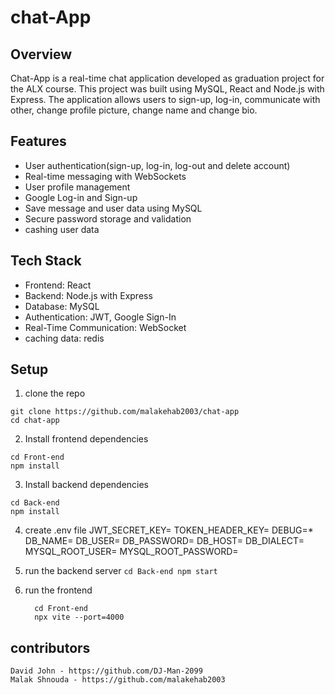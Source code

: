 # chat-App

## Overview
  Chat-App is a real-time chat application developed as graduation project for the ALX course.
  This project was built using MySQL, React and Node.js with Express.
  The application allows users to sign-up, log-in, communicate with other, change profile picture, change name and change bio.

## Features
  * User authentication(sign-up, log-in, log-out and delete account)
  * Real-time messaging with WebSockets
  * User profile management
  * Google Log-in and Sign-up
  * Save message and user data using MySQL
  * Secure password storage and validation
  * cashing user data

## Tech Stack
  * Frontend: React
  * Backend: Node.js with Express
  * Database: MySQL
  * Authentication: JWT, Google Sign-In
  * Real-Time Communication: WebSocket
  * caching data: redis

## Setup
  1. clone the repo
  ```
  git clone https://github.com/malakehab2003/chat-app
  cd chat-app
  ```

  2. Install frontend dependencies
  ```
  cd Front-end
  npm install
  ```

  3. Install backend dependencies
  ```
  cd Back-end
  npm install
  ```

  4. create .env file
    JWT_SECRET_KEY=
    TOKEN_HEADER_KEY=
    DEBUG=*
    DB_NAME=
    DB_USER=
    DB_PASSWORD=
    DB_HOST=
    DB_DIALECT=
    MYSQL_ROOT_USER=
    MYSQL_ROOT_PASSWORD=

  5. run the backend server
    ```
    cd Back-end
    npm start
    ```

  6. run the frontend
     ```
       cd Front-end
       npx vite --port=4000
     ```

  ## contributors

    David John - https://github.com/DJ-Man-2099
    Malak Shnouda - https://github.com/malakehab2003
